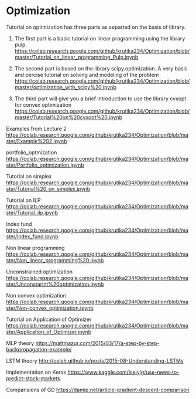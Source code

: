 # Optimization

Tutorial on optimization has three parts as separted on the basis of library. 

1. The first part is a basic tutorial on linear programming using the library pulp.
https://colab.research.google.com/github/krutika234/Optimization/blob/master/Tutorial_on_linear_programming_Pulp.ipynb

2. The second part is based on the library scipy.optimization. A very basic and percise tutorial on solving and modeling 
of the problem
https://colab.research.google.com/github/krutika234/Optimization/blob/master/optimization_with_scipy%20.ipynb

3. The third part will give you a brief introduction to use the library cvxopt for convex optimization
https://colab.research.google.com/github/krutika234/Optimization/blob/master/Tutorial%20on%20cvxopt%20.ipynb


Examples from Lecture 2
https://colab.research.google.com/github/krutika234/Optimization/blob/master/Example%202.ipynb

portfolio_optmization
https://colab.research.google.com/github/krutika234/Optimization/blob/master/Portfolio_optimization.ipynb


Tutorial on simplex
https://colab.research.google.com/github/krutika234/Optimization/blob/master/Tutorial%20_on_simplex.ipynb


Tutorial on ILP
https://colab.research.google.com/github/krutika234/Optimization/blob/master/Tutorial_ilp.ipynb


Index fund 
https://colab.research.google.com/github/krutika234/Optimization/blob/master/index_fund.ipynb

Non linear programming 
https://colab.research.google.com/github/krutika234/Optimization/blob/master/Non_linear_programming%20.ipynb

Unconstrained optimization 
https://colab.research.google.com/github/krutika234/Optimization/blob/master/Unconstarint%20optimization.ipynb


Non convex optimization
https://colab.research.google.com/github/krutika234/Optimization/blob/master/Non-convex_optimization.ipynb

Tutorial on Application of Optimizer
https://colab.research.google.com/github/krutika234/Optimization/blob/master/Application_of_Optimizer.ipynb

MLP theory
https://mattmazur.com/2015/03/17/a-step-by-step-backpropagation-example/

LSTM theory
http://colah.github.io/posts/2015-08-Understanding-LSTMs

Implementation on Keras 
https://www.kaggle.com/lseiyjg/use-news-to-predict-stock-markets.

Comparisions of GD 
https://damip.net/article-gradient-descent-comparison